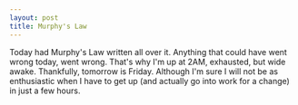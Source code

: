 ```yaml
---
layout: post
title: Murphy's Law
---
```


Today had Murphy's Law written all over it. Anything that could have went wrong today, went wrong. That's why I'm up at 2AM, exhausted, but wide awake. Thankfully, tomorrow is Friday. Although I'm sure I will not be as enthusiastic when I have to get up (and actually go into work for a change) in just a few hours.